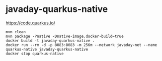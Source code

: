 # javaday-quarkus-native

https://code.quarkus.io/

```
mvn clean
mvn package -Pnative -Dnative-image.docker-build=true
docker build -t javaday-quarkus-native .
docker run --rm -d -p 8083:8083 -m 256m --network javaday-net --name quarkus-native javaday-quarkus-native
docker stop quarkus-native
```
